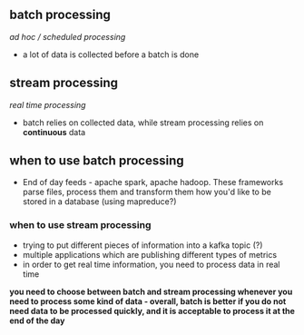 ## batch processing
*ad hoc / scheduled processing*
- a lot of data is collected before a batch is done


## stream processing
*real time processing*
- batch relies on collected data, while stream processing relies on **continuous** data

## when to use batch processing
- End of day feeds - apache spark, apache hadoop. These frameworks parse files, process them and transform them how you'd like to be stored in a database (using mapreduce?)

### when to use stream processing
- trying to put different pieces of information into a kafka topic (?)
- multiple applications which are publishing different types of metrics
- in order to get real time information, you need to process data in real time

**you need to choose between batch and stream processing whenever you need to process some kind of data - overall, batch is better if you do not need data to be processed quickly, and it is acceptable to process it at the end of the day**
